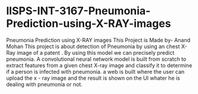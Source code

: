 # llSPS-INT-3167-Pneumonia-Prediction-using-X-RAY-images
Pneumonia Prediction using X-RAY images
This Project is Made by- Anand Mohan
This project is about detection of Pneumonia by using an chest X-Ray image of a patent .
By using this model we can precisely predict pneumonia. 
A convolutional neural network model is built from scratch to extract features from a given chest X-ray image and classify it to determine if a person is infected with pneumonia. a web is built where the user can upload the x - ray image and the result is shown on the UI whater he is dealing with pneumonia or not.
